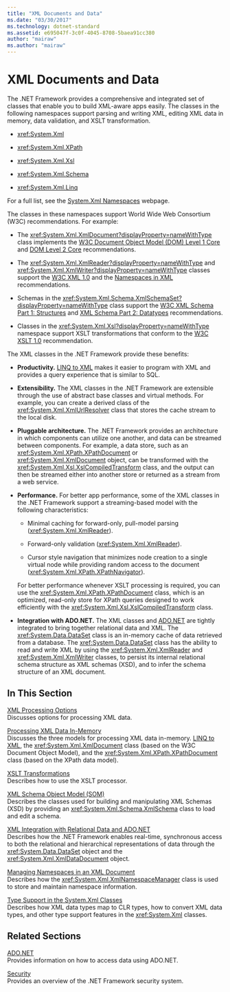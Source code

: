 ```yaml
---
title: "XML Documents and Data"
ms.date: "03/30/2017"
ms.technology: dotnet-standard
ms.assetid: e695047f-3c0f-4045-8708-5baea91cc380
author: "mairaw"
ms.author: "mairaw"
---
```

# XML Documents and Data
The .NET Framework provides a comprehensive and integrated set of classes that enable you to build XML-aware apps easily. The classes in the following namespaces support parsing and writing XML, editing XML data in memory, data validation, and XSLT transformation.  
  
-   <xref:System.Xml>  
  
-   <xref:System.Xml.XPath>  
  
-   <xref:System.Xml.Xsl>  
  
-   <xref:System.Xml.Schema>  
  
-   <xref:System.Xml.Linq>  
  
 For a full list, see the [System.Xml Namespaces](https://msdn.microsoft.com/library/gg145036.aspx) webpage.  
  
 The classes in these namespaces support World Wide Web Consortium (W3C) recommendations. For example:  
  
-   The <xref:System.Xml.XmlDocument?displayProperty=nameWithType> class implements the [W3C Document Object Model (DOM) Level 1 Core](https://www.w3.org/TR/REC-DOM-Level-1/) and [DOM Level 2 Core](https://www.w3.org/TR/DOM-Level-2-Core/) recommendations.  
  
-   The <xref:System.Xml.XmlReader?displayProperty=nameWithType> and <xref:System.Xml.XmlWriter?displayProperty=nameWithType> classes support the [W3C XML 1.0](https://www.w3.org/TR/2006/REC-xml-20060816/) and the [Namespaces in XML](https://www.w3.org/TR/REC-xml-names/) recommendations.  
  
-   Schemas in the <xref:System.Xml.Schema.XmlSchemaSet?displayProperty=nameWithType> class support the [W3C XML Schema Part 1: Structures](https://www.w3.org/TR/xmlschema-1/) and [XML Schema Part 2: Datatypes](https://www.w3.org/TR/xmlschema-2/) recommendations.  
  
-   Classes in the <xref:System.Xml.Xsl?displayProperty=nameWithType> namespace support XSLT transformations that conform to the [W3C XSLT 1.0](http://www.w3.org/TR/xslt) recommendation.  
  
 The XML classes in the .NET Framework provide these benefits:  
  
-   **Productivity.** [LINQ to XML](https://msdn.microsoft.com/library/f0fe21e9-ee43-4a55-b91a-0800e5782c13) makes it easier to program with XML and provides a query experience that is similar to SQL.  
  
-   **Extensibility.** The XML classes in the .NET Framework are extensible through the use of abstract base classes and virtual methods. For example, you can create a derived class of the <xref:System.Xml.XmlUrlResolver> class that stores the cache stream to the local disk.  
  
-   **Pluggable architecture.** The .NET Framework provides an architecture in which components can utilize one another, and data can be streamed between components. For example, a data store, such as an <xref:System.Xml.XPath.XPathDocument> or <xref:System.Xml.XmlDocument> object, can be transformed with the <xref:System.Xml.Xsl.XslCompiledTransform> class, and the output can then be streamed either into another store or returned as a stream from a web service.  
  
-   **Performance.** For better app performance, some of the XML classes in the .NET Framework support a streaming-based model with the following characteristics:  
  
    -   Minimal caching for forward-only, pull-model parsing (<xref:System.Xml.XmlReader>).  
  
    -   Forward-only validation (<xref:System.Xml.XmlReader>).  
  
    -   Cursor style navigation that minimizes node creation to a single virtual node while providing random access to the document (<xref:System.Xml.XPath.XPathNavigator>).  
  
     For better performance whenever XSLT processing is required, you can use the <xref:System.Xml.XPath.XPathDocument> class, which is an optimized, read-only store for XPath queries designed to work efficiently with the <xref:System.Xml.Xsl.XslCompiledTransform> class.  
  
-   **Integration with ADO.NET.** The XML classes and [ADO.NET](../../../../docs/framework/data/adonet/index.md) are tightly integrated to bring together relational data and XML. The <xref:System.Data.DataSet> class is an in-memory cache of data retrieved from a database. The <xref:System.Data.DataSet> class has the ability to read and write XML by using the <xref:System.Xml.XmlReader> and <xref:System.Xml.XmlWriter> classes, to persist its internal relational schema structure as XML schemas (XSD), and to infer the schema structure of an XML document.  
  
## In This Section  
 [XML Processing Options](../../../../docs/standard/data/xml/xml-processing-options.md)  
 Discusses options for processing XML data.  
  
 [Processing XML Data In-Memory](../../../../docs/standard/data/xml/processing-xml-data-in-memory.md)  
 Discusses the three models for processing XML data in-memory. [LINQ to XML](https://msdn.microsoft.com/library/f0fe21e9-ee43-4a55-b91a-0800e5782c13), the <xref:System.Xml.XmlDocument> class (based on the W3C Document Object Model), and the <xref:System.Xml.XPath.XPathDocument> class (based on the XPath data model).  
  
 [XSLT Transformations](../../../../docs/standard/data/xml/xslt-transformations.md)  
 Describes how to use the XSLT processor.  
  
 [XML Schema Object Model (SOM)](../../../../docs/standard/data/xml/xml-schema-object-model-som.md)  
 Describes the classes used for building and manipulating XML Schemas (XSD) by providing an <xref:System.Xml.Schema.XmlSchema> class to load and edit a schema.  
  
 [XML Integration with Relational Data and ADO.NET](../../../../docs/standard/data/xml/xml-integration-with-relational-data-and-adonet.md)  
 Describes how the .NET Framework enables real-time, synchronous access to both the relational and hierarchical representations of data through the <xref:System.Data.DataSet> object and the <xref:System.Xml.XmlDataDocument> object.  
  
 [Managing Namespaces in an XML Document](../../../../docs/standard/data/xml/managing-namespaces-in-an-xml-document.md)  
 Describes how the <xref:System.Xml.XmlNamespaceManager> class is used to store and maintain namespace information.  
  
 [Type Support in the System.Xml Classes](../../../../docs/standard/data/xml/type-support-in-the-system-xml-classes.md)  
 Describes how XML data types map to CLR types, how to convert XML data types, and other type support features in the <xref:System.Xml> classes.  
  
## Related Sections  
 [ADO.NET](../../../../docs/framework/data/adonet/index.md)  
 Provides information on how to access data using ADO.NET.  
  
 [Security](../../../../docs/standard/security/index.md)  
 Provides an overview of the .NET Framework security system.  
  
